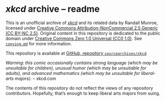 <!--
SPDX-FileContributor: author: gabldotink | email:gabl@gabl.ink | github:gabldotink
SPDX-FileCopyrightText: No rights reserved.
SPDX-FileName: ./readme.md
SPDX-FileName: DOCUMENTATION
SPDX-FileType: SOURCE
SPDX-FileType: TEXT
SPDX-LicenseConcluded: CC0-1.0
SPDX-License-Identifier: CC0-1.0
-->

# _xkcd_ archive – readme

This is an unofficial archive of [_xkcd_](https://xkcd.com/) and its related data by Randall Munroe, licensed under [Creative Commons Attribution-NonCommercial 2.5 Generic (CC BY-NC 2.5)](./licenses/CC-BY-NC-2.5.md). Original content in this repository is dedicated to the public domain under [Creative Commons Zero 1.0 Universal (CC0 1.0)](./licenses/CC0-1.0.md). See [`copying.md`](./copying.md) for more information.

This repository is available at [GitHub, repository `sourcearchives/xkcd`](https://github.com/sourcearchives/xkcd).

_Warning: this comic occasionally contains strong language (which may be unsuitable for children), unusual humor (which may be unsuitable for adults), and advanced mathematics (which may be unsuitable for liberal-arts majors)._ – xkcd.com

The contents of this repository do not reflect the views of any repository contributors. Hopefully, that’s enough to keep liberal arts majors from suing.
